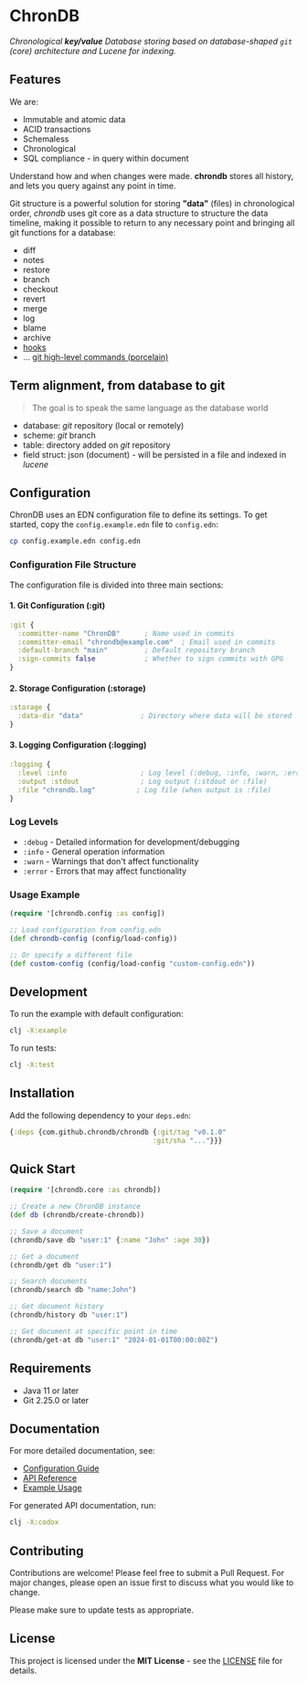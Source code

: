 # ChronDB

_Chronological **key/value** Database storing based on database-shaped `git` (core) architecture and Lucene for indexing._

## Features

We are:
- Immutable and atomic data
- ACID transactions
- Schemaless
- Chronological
- SQL compliance - in query within document

Understand how and when changes were made. **chrondb** stores all history, and lets you query against any point in time.

Git structure is a powerful solution for storing **"data"** (files) in chronological order, _chrondb_ uses git core as a data structure to structure the data timeline, making it possible to return to any necessary point and bringing all git functions for a database:

- diff
- notes
- restore
- branch
- checkout
- revert
- merge
- log
- blame
- archive
- [hooks](https://git-scm.com/docs/githooks#_hooks)
- ... [git high-level commands (porcelain)](https://git-scm.com/docs/git#_high_level_commands_porcelain)

## Term alignment, from database to git

> The goal is to speak the same language as the database world
- database: _git_ repository (local or remotely)
- scheme: _git_ branch
- table: directory added on _git_ repository
- field struct: json (document) - will be persisted in a file and indexed in _lucene_

## Configuration

ChronDB uses an EDN configuration file to define its settings. To get started, copy the `config.example.edn` file to `config.edn`:

```bash
cp config.example.edn config.edn
```

### Configuration File Structure

The configuration file is divided into three main sections:

#### 1. Git Configuration (:git)

```clojure
:git {
  :committer-name "ChronDB"      ; Name used in commits
  :committer-email "chrondb@example.com"  ; Email used in commits
  :default-branch "main"         ; Default repository branch
  :sign-commits false            ; Whether to sign commits with GPG
}
```

#### 2. Storage Configuration (:storage)

```clojure
:storage {
  :data-dir "data"              ; Directory where data will be stored
}
```

#### 3. Logging Configuration (:logging)

```clojure
:logging {
  :level :info                  ; Log level (:debug, :info, :warn, :error)
  :output :stdout               ; Log output (:stdout or :file)
  :file "chrondb.log"          ; Log file (when output is :file)
}
```

### Log Levels

- `:debug` - Detailed information for development/debugging
- `:info` - General operation information
- `:warn` - Warnings that don't affect functionality
- `:error` - Errors that may affect functionality

### Usage Example

```clojure
(require '[chrondb.config :as config])

;; Load configuration from config.edn
(def chrondb-config (config/load-config))

;; Or specify a different file
(def custom-config (config/load-config "custom-config.edn"))
```

## Development

To run the example with default configuration:

```bash
clj -X:example
```

To run tests:

```bash
clj -X:test
```

## Installation

Add the following dependency to your `deps.edn`:

```clojure
{:deps {com.github.chrondb/chrondb {:git/tag "v0.1.0" 
                                   :git/sha "..."}}}
```

## Quick Start

```clojure
(require '[chrondb.core :as chrondb])

;; Create a new ChronDB instance
(def db (chrondb/create-chrondb))

;; Save a document
(chrondb/save db "user:1" {:name "John" :age 30})

;; Get a document
(chrondb/get db "user:1")

;; Search documents
(chrondb/search db "name:John")

;; Get document history
(chrondb/history db "user:1")

;; Get document at specific point in time
(chrondb/get-at db "user:1" "2024-01-01T00:00:00Z")
```

## Requirements

- Java 11 or later
- Git 2.25.0 or later

## Documentation

For more detailed documentation, see:
- [Configuration Guide](docs/configuration.md)
- [API Reference](docs/api.md)
- [Example Usage](src/chrondb/example.clj)

For generated API documentation, run:
```bash
clj -X:codox
```

## Contributing

Contributions are welcome! Please feel free to submit a Pull Request. For major changes, please open an issue first to discuss what you would like to change.

Please make sure to update tests as appropriate.

## License

This project is licensed under the **MIT License** - see the [LICENSE](LICENSE) file for details.

